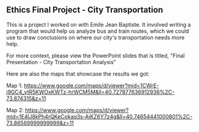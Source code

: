 ## Ethics Final Project - City Transportation

This is a project I worked on with Emile Jean Baptiste.
It involved writing a program that would help us analyze bus and train routes, which we could use to draw conclusions on where our city's transportation needs more help.

For more context, please view the PowerPoint slides that is titled, "Final Presentation - City Transportation Analysis"

Here are also the maps that showcase the results we got:  
  
Map 1: https://www.google.com/maps/d/viewer?mid=1CWrE-j9GC4_ytR5KWOxKWTz-hrWCM5M&ll=40.727877636912936%2C-73.874315&z=11

Map 2: https://www.google.com/maps/d/viewer?mid=1E4lJ8kPh4rQKeCokaq3s-AiKZ6Y7z4g&ll=40.74654441000801%2C-73.86569999999999&z=11
